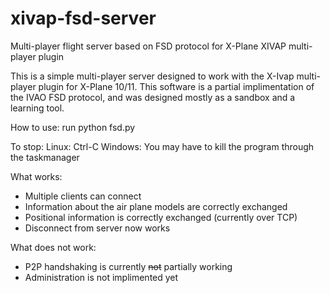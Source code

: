 # xivap-fsd-server
Multi-player flight server based on FSD protocol for X-Plane XIVAP multi-player plugin

This is a simple multi-player server designed to work with the X-Ivap multi-player plugin for X-Plane 10/11. This software is a partial implimentation of the IVAO FSD protocol, and was designed mostly as a sandbox and a learning tool.

How to use:
run python fsd.py

To stop:
Linux: Ctrl-C
Windows: You may have to kill the program through the taskmanager

What works:
+ Multiple clients can connect
+ Information about the air plane models are correctly exchanged
+ Positional information is correctly exchanged (currently over TCP)
+ Disconnect from server now works

What does not work:
- P2P handshaking is currently <strike>not</strike> partially working
- Administration is not implimented yet






